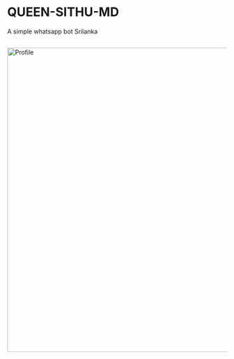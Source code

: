 # QUEEN-SITHU-MD
A simple whatsapp bot Srilanka

## <p align="center">
  <a href="https://github.com/THARU44/QUEEN-SITHU-MD"><img src="https://files.catbox.moe/m3mw1u.jpg" width="700" alt="Profile"/> </a>
</p>
